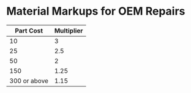 # Material Markups for OEM Repairs

|Part Cost|Multiplier|
|---------|----------|
| 10 | 3 |
| 25 | 2.5 |
| 50 | 2 |
| 150 | 1.25 |
| 300 or above | 1.15 |

